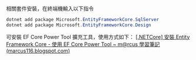 
相關套件安裝，在終端機輸入以下指令
```C#
dotnet add package Microsoft.EntityFrameworkCore.SqlServer
dotnet add package Microsoft.EntityFrameworkCore.Design
```

可安裝 EF Core Power Tool 擴充工具，使用方式如下：
[[.NETCore] 安裝 Entity Framework Core - 使用 EF Core Power Tool ~ m@rcus 學習筆記 (marcus116.blogspot.com)](https://marcus116.blogspot.com/2019/04/netcore-entity-framework-core-ef-core.html)
